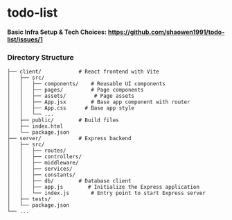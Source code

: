 # todo-list

**Basic Infra Setup & Tech Choices: https://github.com/shaowen1991/todo-list/issues/1**

### Directory Structure ###
```
├── client/            # React frontend with Vite
│   ├── src/
│   │   ├── components/    # Reusable UI components
│   │   ├── pages/         # Page components
│   │   ├── assets/         # Page assets
│   │   ├── App.jsx        # Base app component with router
│   │   ├── App.css      # Base app style
│   │   └── ... 
│   ├── public/        # Build files
│   ├── index.html
│   └── package.json
├── server/            # Express backend 
│   ├── src/
│   │   ├── routes/
│   │   ├── controllers/
│   │   ├── middleware/
│   │   ├── services/
│   │   ├── constants/
│   │   ├── db/        # Database client
│   │   ├── app.js        # Initialize the Express application
│   │   └── index.js       # Entry point to start Express server
│   ├── tests/
│   └── package.json
└── ...
```
